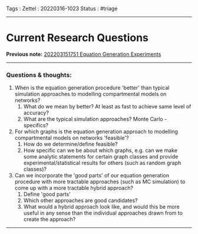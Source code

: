 Tags :
Zettel :  20220316-1023
Status : #triage 

-----

# Current Research Questions

**Previous note:** [202203151751 Equation Generation Experiments](202203151751%20Equation%20Generation%20Experiments.md)

-----

### Questions & thoughts:

1. When is the equation generation procedure 'better' than typical simulation approaches to modelling compartmental models on networks?
	1. What do we mean by better? At least as fast to achieve same level of accuracy?
	2. What are the typical simulation approaches? Monte Carlo - specifics?
2. For which graphs is the equation generation approach to modelling compartmental models on networks 'feasible'?
	1. How do we determine/define feasible?
	2. How specific can we be about which graphs, e.g. can we make some analytic statements for certain graph classes and provide experimental/statistical results for others (such as random graph classes)?
3. Can we incorporate the 'good parts' of our equation generation procedure with more tractable approaches (such as MC simulation) to come up with a more tractable hybrid approach?
	1. Define 'good parts'
	2. Which other approaches are good candidates?
	3. What would a hybrid approach look like, and would this be more useful in any sense than the individual approaches drawn from to create the approach?



-----
